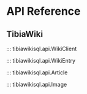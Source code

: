 # API Reference

## TibiaWiki

::: tibiawikisql.api.WikiClient

::: tibiawikisql.api.WikiEntry

::: tibiawikisql.api.Article

::: tibiawikisql.api.Image
